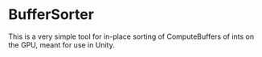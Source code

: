# BufferSorter
This is a very simple tool for in-place sorting of ComputeBuffers of ints on the GPU, meant for use in Unity.
